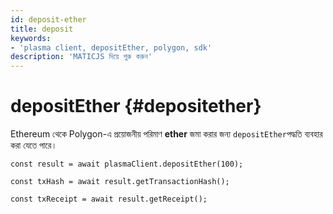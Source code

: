 ```yaml
---
id: deposit-ether
title: deposit
keywords:
- 'plasma client, depositEther, polygon, sdk'
description: 'MATICJS দিয়ে শুরু করুন'
---
```


# depositEther {#depositether}

Ethereum থেকে Polygon-এ প্রয়োজনীয় পরিমাণ **ether** জমা করার জন্য `depositEther`পদ্ধতি ব্যবহার করা যেতে পারে।

```
const result = await plasmaClient.depositEther(100);

const txHash = await result.getTransactionHash();

const txReceipt = await result.getReceipt();

```
